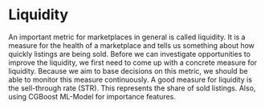 # Liquidity

An important metric for marketplaces in general is called liquidity. It is a measure for the health of a marketplace and tells us something about how quickly listings are being sold. Before we can investigate opportunities to improve the liquidity, we first need to come up with a concrete measure for liquidity. Because we aim to base decisions on this metric, we should be able to monitor this measure continuously. A good measure for liquidity is the sell-through rate (STR). This represents the share of sold listings. Also, using CGBoost ML-Model for importance features.
